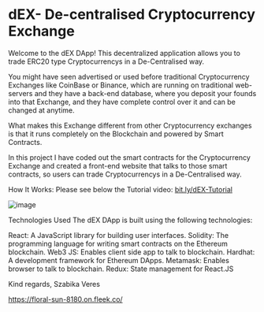
# dEX- De-centralised Cryptocurrency Exchange

Welcome to the dEX DApp! This decentralized application allows you to trade ERC20 type Cryptocurrencys in a De-Centralised way.


You might have seen advertised or used before traditional Cryptocurrency Exchanges like CoinBase or Binance, which are running on traditional web-servers and they have a back-end database, where you deposit your founds into that Exchange, and they have complete control over it and can be changed at anytime.  

What makes this Exchange different from other Cryptocurrency exchanges is that it runs completely on the Blockchain and powered by Smart Contracts.

In this project I have coded out the smart contracts for the Cryptocurrency Exchange and created a front-end website that talks to those smart contracts, so users can trade Cryptocurrencys in a De-Centralised way.

How It Works:
Please see below the Tutorial video:
[bit.ly/dEX-Tutorial](https://www.loom.com/share/adefe26556c74dce9994dc3fe4afeaf2?sid=1d18719d-2953-4d00-aa44-092a0f38114f)

![image](https://github.com/szabikaveres/dEX--Decentralised-Cryptocurrency-App/assets/114937278/0c5342ac-d264-4c3a-bf0d-d7c6593fe61b)


Technologies Used
The dEX DApp is built using the following technologies:

React: A JavaScript library for building user interfaces.
Solidity: The programming language for writing smart contracts on the Ethereum blockchain.
Web3 JS: Enables client side app to talk to blockchain.
Hardhat: A development framework for Ethereum DApps.
Metamask: Enables browser to talk to blockchain.
Redux: State management for React.JS

Kind regards, 
Szabika Veres

https://floral-sun-8180.on.fleek.co/



